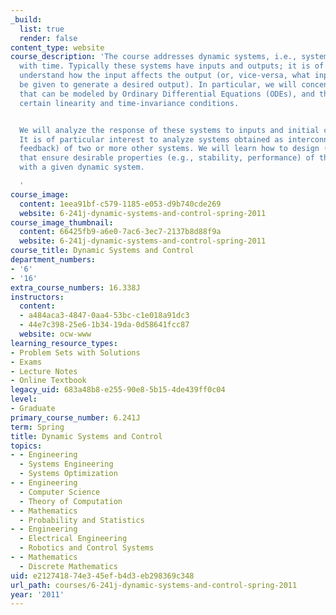 ```yaml
---
_build:
  list: true
  render: false
content_type: website
course_description: 'The course addresses dynamic systems, i.e., systems that evolve
  with time. Typically these systems have inputs and outputs; it is of interest to
  understand how the input affects the output (or, vice-versa, what inputs should
  be given to generate a desired output). In particular, we will concentrate on systems
  that can be modeled by Ordinary Differential Equations (ODEs), and that satisfy
  certain linearity and time-invariance conditions.


  We will analyze the response of these systems to inputs and initial conditions.
  It is of particular interest to analyze systems obtained as interconnections (e.g.,
  feedback) of two or more other systems. We will learn how to design (control) systems
  that ensure desirable properties (e.g., stability, performance) of the interconnection
  with a given dynamic system.

  '
course_image:
  content: 1eea91bf-c579-1185-e053-d9b740cde269
  website: 6-241j-dynamic-systems-and-control-spring-2011
course_image_thumbnail:
  content: 66425fb9-a6e0-7ac6-3ec7-2137b8d88f9a
  website: 6-241j-dynamic-systems-and-control-spring-2011
course_title: Dynamic Systems and Control
department_numbers:
- '6'
- '16'
extra_course_numbers: 16.338J
instructors:
  content:
  - a484aca3-4847-0aa4-53bc-c1e018a91dc3
  - 44e7c398-25e6-1b34-19da-0d58641fcc87
  website: ocw-www
learning_resource_types:
- Problem Sets with Solutions
- Exams
- Lecture Notes
- Online Textbook
legacy_uid: 683a48b8-e255-90e8-5b15-4de439ff0c04
level:
- Graduate
primary_course_number: 6.241J
term: Spring
title: Dynamic Systems and Control
topics:
- - Engineering
  - Systems Engineering
  - Systems Optimization
- - Engineering
  - Computer Science
  - Theory of Computation
- - Mathematics
  - Probability and Statistics
- - Engineering
  - Electrical Engineering
  - Robotics and Control Systems
- - Mathematics
  - Discrete Mathematics
uid: e2127418-74e3-45ef-b4d3-eb298369c348
url_path: courses/6-241j-dynamic-systems-and-control-spring-2011
year: '2011'
---
```

